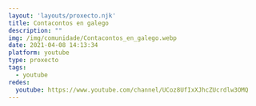 ```yaml
---
layout: 'layouts/proxecto.njk'
title: Contacontos en galego
description: ""
img: /img/comunidade/Contacontos_en_galego.webp
date: 2021-04-08 14:13:34
platform: youtube
type: proxecto
tags:
  - youtube
redes:
  youtube: https://www.youtube.com/channel/UCoz8UfIxXJhcZUcrdlw3OMQ
---
```

